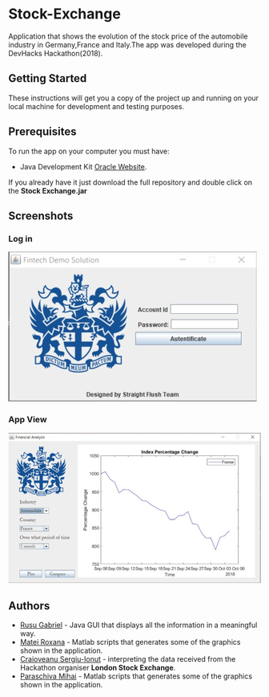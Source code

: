 # Stock-Exchange
  Application that shows the evolution of the stock price of the automobile industry in Germany,France and Italy.The app was developed during the DevHacks Hackathon(2018).
 
 ## Getting Started
 These instructions will get you a copy of the project up and running on your local machine for development and testing purposes.

## Prerequisites
To run the app on your computer you must have:
* Java Development Kit [Oracle Website](https://www.oracle.com/technetwork/java/javase/downloads/index.html).

If you already have it just download the full repository and double click on the **Stock Exchange.jar**
 
 ## Screenshots
 ### Log in
 ![login](https://github.com/RusuGabriel/Stock-Exchange/blob/master/Resources/logIn.jpg)
 ### App View
 ![appView](https://github.com/RusuGabriel/Stock-Exchange/blob/master/Resources/appView.jpg)

## Authors
* [Rusu Gabriel](https://github.com/RusuGabriel) - Java GUI that displays all the information in a meaningful way. 
* [Matei Roxana](https://github.com/Mrrrazzz) - Matlab scripts that generates some of the graphics shown in the application.
* [Craioveanu Sergiu-Ionut](https://github.com/the-sergiu) - interpreting the data received from the Hackathon organiser **London Stock Exchange**.
* [Paraschiva Mihai](https://github.com/ParaschivaMihai) - Matlab scripts that generates some of the graphics shown in the application.
